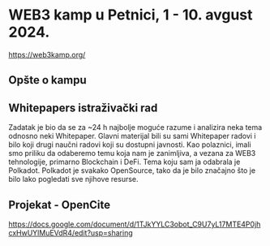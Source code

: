 # WEB3 kamp u Petnici, 1 - 10. avgust 2024.
https://web3kamp.org/


## Opšte o kampu



## Whitepapers istraživački rad

Zadatak je bio da se za ~24 h najbolje moguće razume i analizira neka tema odnosno neki Whitepaper. 
Glavni materijal bili su sami Whitepaper radovi i bilo koji drugi naučni radovi koji su dostupni javnosti. 
Kao polaznici, imali smo priliku da odaberemo temu koja nam je zanimljiva, a vezana za WEB3 tehnologije, primarno Blockchain i DeFi. Tema koju sam ja odabrala je Polkadot.
Polkadot je svakako OpenSource, tako da je bilo značajno što je bilo lako pogledati sve njihove resurse.

## Projekat - OpenCite
https://docs.google.com/document/d/1TJkYYLC3obot_C9U7yL17MTE4P0jhcxHwUYlMuEVdR4/edit?usp=sharing


